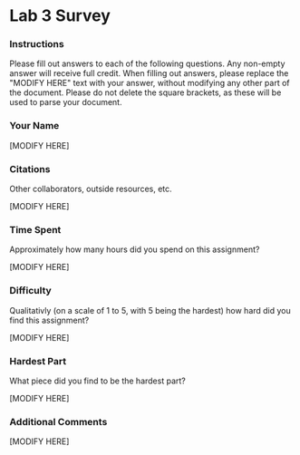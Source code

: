 Lab 3 Survey
============

### Instructions

Please fill out answers to each of the following questions.  Any non-empty answer will receive full credit.  When filling out answers, please replace the "MODIFY HERE" text with your answer, without modifying any other part of the document.  Please do not delete the square brackets, as these will be used to parse your document.

### Your Name

[MODIFY HERE]

### Citations

Other collaborators, outside resources, etc.

[MODIFY HERE]

### Time Spent

Approximately how many hours did you spend on this assignment?

[MODIFY HERE]

### Difficulty

Qualitativly (on a scale of 1 to 5, with 5 being the hardest) how hard did you find this assignment?

[MODIFY HERE]

### Hardest Part

What piece did you find to be the hardest part?

[MODIFY HERE]

### Additional Comments

[MODIFY HERE]
